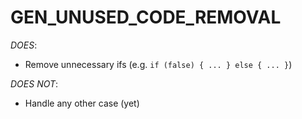 GEN_UNUSED_CODE_REMOVAL
=======================

*DOES*:
- Remove unnecessary ifs (e.g. `if (false) { ... } else { ... }`)

*DOES NOT*:
- Handle any other case (yet)